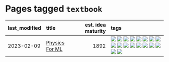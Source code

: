 # Pages tagged `textbook`

|last_modified|title|est. idea maturity|tags
|:---|:---|---:|:---|
|2023-02-09|[Physics For ML](../physics_for_ml.md)|1892|[![](https://img.shields.io/badge/tag-brownianmotion-dad82b)](../tags/brownianmotion.md) [![](https://img.shields.io/badge/tag-curriculum-35d420)](../tags/curriculum.md) [![](https://img.shields.io/badge/tag-curvature-32d44f)](../tags/curvature.md) [![](https://img.shields.io/badge/tag-education-fe4dc)](../tags/education.md) [![](https://img.shields.io/badge/tag-eigenvectors-d5ffe)](../tags/eigenvectors.md) [![](https://img.shields.io/badge/tag-gaugetheory-a68128)](../tags/gaugetheory.md) [![](https://img.shields.io/badge/tag-grouptheory-b4243e)](../tags/grouptheory.md) [![](https://img.shields.io/badge/tag-machinelearning-b7fb0)](../tags/machinelearning.md) [![](https://img.shields.io/badge/tag-manifolds-b25b5)](../tags/manifolds.md) [![](https://img.shields.io/badge/tag-ode-76bb24)](../tags/ode.md) [![](https://img.shields.io/badge/tag-optimization-96f021)](../tags/optimization.md) [![](https://img.shields.io/badge/tag-pde-496a1)](../tags/pde.md) [![](https://img.shields.io/badge/tag-physics-683f3)](../tags/physics.md) [![](https://img.shields.io/badge/tag-probabilityfields-96bcc)](../tags/probabilityfields.md) [![](https://img.shields.io/badge/tag-quantummechanics-77485f)](../tags/quantummechanics.md) [![](https://img.shields.io/badge/tag-relativity-e839f4)](../tags/relativity.md) [![](https://img.shields.io/badge/tag-tensorcalculus-b08442)](../tags/tensorcalculus.md) [![](https://img.shields.io/badge/tag-textbook-e6ab9)](../tags/textbook.md)|